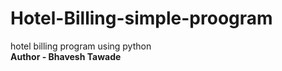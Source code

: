 # Hotel-Billing-simple-proogram
 hotel billing program using python 
 <br>
 <b>Author - Bhavesh Tawade
